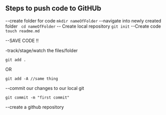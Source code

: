 ## Steps to push code to GitHUb
--create folder for code
`mkdir nameOfFolder`
--navigate into newly created folder
` cd nameOfFolder`
-- Create local repository 
` git init `
--Create code
`touch readme.md`

--SAVE CODE !!

-track/stage/watch the files/folder
```
git add . 
```
OR
```
git add -A //same thing
```
--commit our changes to our local git 
```
git commit -m "first commit"
```
--create a github repository 
```

```
